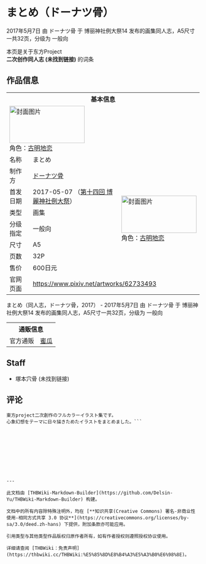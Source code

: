 # まとめ（ドーナツ骨）

<!-- source html: G:\repos\THBWiki-Markdown-Builder\THBWikiMarkdown\Temp\main\b\b0\ns0%3A%E3%81%BE%E3%81%A8%E3%82%81%EF%BC%88%E3%83%89%E3%83%BC%E3%83%8A%E3%83%84%E9%AA%A8%EF%BC%89.html -->

2017年5月7日 由 ドーナツ骨 于 博丽神社例大祭14 发布的画集同人志，A5尺寸一共32页，分级为 一般向

本页是关于东方Project  
 **二次创作同人志 (未找到链接)** 的词条
## 作品信息

<table><tbody><tr><th colspan="3">基本信息</th></tr><tr><td class="cover-artwork-mobile" colspan="2"><a href="./文件-まとめ（ドーナツ骨）封面.jpg.md" class="image" title="封面图片"><img alt="封面图片" src="https://upload.thwiki.cc/thumb/0/07/%E3%81%BE%E3%81%A8%E3%82%81%EF%BC%88%E3%83%89%E3%83%BC%E3%83%8A%E3%83%84%E9%AA%A8%EF%BC%89%E5%B0%81%E9%9D%A2.jpg/196px-%E3%81%BE%E3%81%A8%E3%82%81%EF%BC%88%E3%83%89%E3%83%BC%E3%83%8A%E3%83%84%E9%AA%A8%EF%BC%89%E5%B0%81%E9%9D%A2.jpg" decoding="async" loading="lazy" width="196" height="97" srcset="https://upload.thwiki.cc/thumb/0/07/%E3%81%BE%E3%81%A8%E3%82%81%EF%BC%88%E3%83%89%E3%83%BC%E3%83%8A%E3%83%84%E9%AA%A8%EF%BC%89%E5%B0%81%E9%9D%A2.jpg/294px-%E3%81%BE%E3%81%A8%E3%82%81%EF%BC%88%E3%83%89%E3%83%BC%E3%83%8A%E3%83%84%E9%AA%A8%EF%BC%89%E5%B0%81%E9%9D%A2.jpg 1.5x, https://upload.thwiki.cc/thumb/0/07/%E3%81%BE%E3%81%A8%E3%82%81%EF%BC%88%E3%83%89%E3%83%BC%E3%83%8A%E3%83%84%E9%AA%A8%EF%BC%89%E5%B0%81%E9%9D%A2.jpg/392px-%E3%81%BE%E3%81%A8%E3%82%81%EF%BC%88%E3%83%89%E3%83%BC%E3%83%8A%E3%83%84%E9%AA%A8%EF%BC%89%E5%B0%81%E9%9D%A2.jpg 2x" data-file-width="1175" data-file-height="583"></a><div class="cover-char">角色：<a href="./古明地恋.md" title="古明地恋">古明地恋</a></div></td>
</tr><tr><td class="label">名称</td><td colspan="2"> まとめ </td></tr><tr><td class="label">制作方</td><td><a href="./ドーナツ骨.md" title="ドーナツ骨">ドーナツ骨</a></td><td class="cover-artwork" rowspan="7" style="min-width:196px;"><a href="./文件-まとめ（ドーナツ骨）封面.jpg.md" class="image" title="封面图片"><img alt="封面图片" src="https://upload.thwiki.cc/thumb/0/07/%E3%81%BE%E3%81%A8%E3%82%81%EF%BC%88%E3%83%89%E3%83%BC%E3%83%8A%E3%83%84%E9%AA%A8%EF%BC%89%E5%B0%81%E9%9D%A2.jpg/196px-%E3%81%BE%E3%81%A8%E3%82%81%EF%BC%88%E3%83%89%E3%83%BC%E3%83%8A%E3%83%84%E9%AA%A8%EF%BC%89%E5%B0%81%E9%9D%A2.jpg" decoding="async" loading="lazy" width="196" height="97" srcset="https://upload.thwiki.cc/thumb/0/07/%E3%81%BE%E3%81%A8%E3%82%81%EF%BC%88%E3%83%89%E3%83%BC%E3%83%8A%E3%83%84%E9%AA%A8%EF%BC%89%E5%B0%81%E9%9D%A2.jpg/294px-%E3%81%BE%E3%81%A8%E3%82%81%EF%BC%88%E3%83%89%E3%83%BC%E3%83%8A%E3%83%84%E9%AA%A8%EF%BC%89%E5%B0%81%E9%9D%A2.jpg 1.5x, https://upload.thwiki.cc/thumb/0/07/%E3%81%BE%E3%81%A8%E3%82%81%EF%BC%88%E3%83%89%E3%83%BC%E3%83%8A%E3%83%84%E9%AA%A8%EF%BC%89%E5%B0%81%E9%9D%A2.jpg/392px-%E3%81%BE%E3%81%A8%E3%82%81%EF%BC%88%E3%83%89%E3%83%BC%E3%83%8A%E3%83%84%E9%AA%A8%EF%BC%89%E5%B0%81%E9%9D%A2.jpg 2x" data-file-width="1175" data-file-height="583"></a><div class="cover-char">角色：<a href="./古明地恋.md" title="古明地恋">古明地恋</a></div></td>
</tr><tr><td class="label">首发日期</td><td>2017-05-07&#160;（<a href="/展会作品列表?e=%E5%8D%9A%E4%B8%BD%E7%A5%9E%E7%A4%BE%E4%BE%8B%E5%A4%A7%E7%A5%AD%2314">第十四回 博麗神社例大祭</a>）</td></tr><tr><td class="label">类型</td><td>画集</td></tr><tr><td class="label">分级指定</td><td>一般向</td></tr><tr><td class="label">尺寸</td><td>A5</td></tr><tr><td class="label">页数</td><td>32P</td></tr><tr><td class="label">售价</td><td>600日元</td></tr>
<tr><td class="label">官网页面</td><td colspan="2"><a rel="nofollow" class="external free" href="https://www.pixiv.net/artworks/62733493">https://www.pixiv.net/artworks/62733493</a></td></tr></tbody></table>

まとめ（同人志，ドーナツ骨，2017） - 2017年5月7日 由 ドーナツ骨 于 博丽神社例大祭14 发布的画集同人志，A5尺寸一共32页，分级为 一般向

<table><tbody><tr><th colspan="3">通贩信息</th></tr><tr><td class="label">官方通贩</td><td colspan="2"><a rel="nofollow" class="external text" href="https://www.melonbooks.co.jp/detail/detail.php?product_id=222581">蜜瓜</a></td></tr></tbody></table>


## Staff
- 塚本穴骨 (未找到链接)

## 评论
```
東方project二次創作のフルカラーイラスト集です。
心象幻想をテーマに日々描きためたイラストをまとめました。```

  
  

  





---

此文档由 [THBWiki-Markdown-Builder](https://github.com/Delsin-Yu/THBWiki-Markdown-Builder) 构建。

文档中的所有内容除特殊注明外，均在 [**知识共享(Creative Commons) 署名-非商业性使用-相同方式共享 3.0 协议**](https://creativecommons.org/licenses/by-sa/3.0/deed.zh-hans) 下提供，附加条款亦可能应用。

引用类型与其他类型作品版权归原作者所有，如有作者授权则遵照授权协议使用。

详细请查阅 [THBWiki：免责声明](https://thbwiki.cc/THBWiki:%E5%85%8D%E8%B4%A3%E5%A3%B0%E6%98%8E)。

